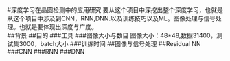 #深度学习在晶圆检测中的应用研究
要从这个项目中深挖出整个深度学习，也就是从这个项目中涉及到CNN，RNN,DNN.以及训练技巧以及ML。图像处理与信号处理。也就是要体现出深度与广度。  
##背景
##目的
###工具
###图像大小与数目
图像大小：48*48,数据31400，测试集3000，batch大小
###训练时间
##图像与信号处理
##Residual NN
###CNN
###RNN
###DNN

